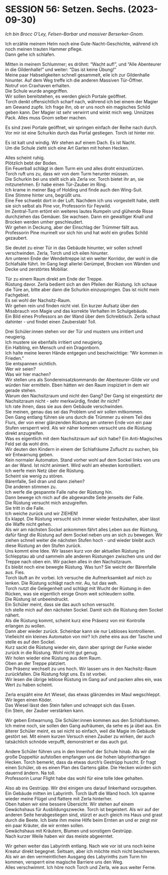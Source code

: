 # **SESSION 56: 	Setzen. Sechs. (2023-09-30)**

*Ich bin Brocc O’Ley, Felsen-Barbar und massiver Berserker-Gnom.* 

Ich erzähle meinem Helm noch eine Gute-Nacht-Geschichte, während ich noch meinen trauten Hammer pflege.  
Dann gehe ich schlafen.

Mitten in meinem Schlummer; es dröhnt: “Wacht auf\!”, und “Alle Abenteurer in die Gildenhalle\!” und weiter: “Das ist keine Übung\!”  
Meine paar Habseligkeiten schnell gesammelt, eile ich zur Gildenhalle hinunter. Auf dem Weg treffe ich die anderen Massiven Tür-Öffner.  
Notruf von Craxhaven erhalten.  
Die Schule wurde angegriffen.  
Wir sollen bereitstehen, es werden gleich Portale geöffnet.  
Torch denkt offensichtlich scharf nach, während ich bei einem der Magier am Gewand zupfe. Ich frage ihn, ob er uns noch ein magisches Schild geben kann. Der Magier ist sehr verwirrt und winkt mich weg. Unnützes Pack. Alles muss Gnom selber machen.

Es sind zwei Portale geöffnet, wir springen einfach der Reihe nach durch. Vor mir ist eine Schurkin durch das Portal gestiegen. Torch ist hinter mir.

Es ist kalt und windig. Wir stehen auf einem Dach. Es ist Nacht.  
Um die Schule zieht sich eine Art Garten mit hohen Hecken.

Alles scheint ruhig.  
Plötzlich bebt der Boden.  
Ein Feuerball schlägt in dem Turm ein und alles droht einzustürzen.  
Torch ruft uns zu, dass wir von dem Turm herunter müssen.  
Die Schurkin bei uns stellt sich als Zerla vor. Torch bietet ihr an, sie mitzunehmen. Er habe einen Tür-Zauber im Ring.  
Ich krame in meiner Bag of Holding und finde auch den Wing-Suit.   
Eine Stimme hinter uns, begrüßt uns.  
Eine Fee schwebt dort in der Luft. Nachdem ich uns vorgestellt habe, stellt sie sich selbst als Pine vor, Professorin für Feywild.  
Im Zentral-Turm ertönt ein weiteres lautes Rumpeln und glühende Risse durchziehen das Gemäuer. Sie wachsen. Dann ein gewaltiger Knall und Brocken werden umher geschleudert.  
Wir gehen in Deckung, aber der Einschlag der Trümmer fällt aus. Professorin Pine murmelt vor sich hin und hat wohl ein großes Schild gezaubert.

Sie deutet zu einer Tür in das Gebäude hinunter, wir sollen schnell verschwinden. Zerla, Torch und ich eilen hinunter.  
Am unteren Ende der Wendeltreppe ist ein weiter Korridor, der wohl in die Schlafsäle führt. Im Gang liegt allerlei Gerümpel, Brocken von Wänden und Decke und zerstörtes Mobiliar.

Tür zu einem Raum direkt am Ende der Treppe.  
Rüstung davor. Zerla bedient sich an den Pfeilen der Rüstung. Ich schaue die Türe an, bitte aber dann die Schurkin einzuspringen. Das ist nicht mein Fachgebiet.  
Es sei wohl der Nachsitz-Raum.  
Wir gehen rein und finden nicht viel. Ein kurzer Aufsatz über den Missbrauch von Magie und das korrekte Verhalten im Schulgebäude.  
Ein Bild eines Professors an der Wand über dem Schreibtisch. Zerla schaut dahinter \- und findet einen Zauberstab\! Toll.

Drei Schüler:innen stehen vor der Tür und mustern uns irritiert und neugierig.  
Ich mustere sie ebenfalls irritiert und neugierig.  
Ein Halbling, ein Mensch und ein Dragonborn.  
Ich halte meine leeren Hände entgegen und beschwichtige: “Wir kommen in Frieden.”  
Sie entspannen sichtlich.  
Wer wir seien?  
Was wir hier machen?  
Wir stellen uns als Sondereinsatzkommando der Abenteurer-Gilde vor und würden hier ermitteln. Eben hätten wir den Raum inspiziert in dem wir gerade stehen.  
Warum den Nachsitzraum und nicht den Gang? Der Gang ist eingestürtz der Nachsitzraum nicht \- sehr merkwürdig, findet ihr nicht?  
Ich rate ihnen, dass sie aus dem Gebäude verschwinden.  
Sie meinen, genau das sei das Problem und wir sollen mitkommen.  
Den Gang entlang führen sie uns durch die Trümmer zu einem Teil des Flurs, der von einer glänzenden Rüstung am unteren Ende von ein paar Stufen versperrt wird. Als wir näher kommen versucht uns die Rüstung direkt anzugreifen.  
Was es eigentlich mit dem Nachsitzraum auf sich habe? Ein Anti-Magisches Feld sei da wohl drin.  
Wir deuten den Kindern in einem der Schlafräume Zuflucht zu suchen, bis wir Entwarnung geben.  
Kein normaler Automaton. Stand vorher wohl auf dem Sockel links von uns an der Wand. Ist nicht animiert. Wird wohl am ehesten kontrolliert.  
Ich werfe mein Netz über die Rüstung.  
Scheint sie wenig zu stören.  
Bärenfalle, Seil dran und dann ziehen?  
Die anderen stimmen zu.  
Ich werfe die gespannte Falle nahe der Rüstung hin.  
Dann bewege ich mich auf die abgewandte Seite jenseits der Falle.  
Die Rüstung versucht mich anzugreifen.  
Sie tritt in die Falle.  
Ich weiche zurück und wir ZIEHEN\!  
Es klappt. Die Rüstung versucht sich immer wieder festzuhalten, aber lässt die Waffe nicht gehen.  
Als wir am nächsten Sockel ankommen fährt alles Leben aus der Rüstung, dafür fängt die Rüstung auf dem Sockel neben uns an sich zu bewegen. Wir ziehen schnell weiter die nächsten Stufen hoch \- und wieder bleibt auch diese Rüstung an den Stufen zurück.  
Uns kommt eine Idee. Wir lassen kurz von der aktuellen Rüstung im Schlepptau ab und sammeln alle anderen Rüstungen zwischen uns und der Treppe nach oben ein. Wir packen alles in den Nachsitzraum.  
Es bleibt noch eine bewegte Rüstung. Was tun? Sie weicht der Bärenfalle aus. Fies.  
Torch läuft an ihr vorbei. Ich versuche die Aufmerksamkeit auf mich zu lenken. Die Rüstung schlägt nach mir. Au, tut das weh.  
Torch nutzt die Gelegenheit und schlägt mit Wucht der Rüstung in den Rücken, was sie eigentlich einige Gnom weit schleudern sollte.  
Die Rüstung ist unbeeindruckt.  
Ein Schüler meint, dass sie das auch schon versucht.  
Ich stelle mich auf den nächsten Sockel. Damit sich die Rüstung dem Sockel nähert.  
Als die Rüstung kommt, scheint kurz eine Präsenz von mir Kontrolle erlangen zu wollen.  
Dann aber wieder zurück. Scheinbar kann sie nur Lebloses kontrollieren.  
Vielleicht ein kleines Automaton von mir? Ich ziehe eins aus der Tasche und stelle es auf den Sockel.  
Kurz sackt die Rüstung wieder ein, dann aber springt der Funke wieder zurück in die Rüstung. Wohl nicht gut genug.  
Wir holen wieder eine Rüstung aus dem Raum.   
Oben an der Treppe platziert.  
Die Präsenz wechselt zu uns hoch. Wir lassen uns in den Nachsitz-Raum zurückfallen. Die Rüstung folgt uns. Es ist vorbei.  
Wir lesen die übrige leblose Rüstung im Gang auf und packen alles ein, was Wert zu haben scheint.

Zerla erspäht eine Art Wiesel, das etwas glänzendes im Maul wegschleppt.  
Wir legen einen Köder.  
Das Wiesel lässt den Stein fallen und schnappt sich das Essen.  
Ein Stein, der Zauber verstärken kann.

Wir geben Entwarnung. Die Schüler:innen kommen aus den Schlafräumen.  
Ich meine noch, sie sollen den Gang aufräumen, da sehe es ja übel aus. Ein älterer Schüler meint, es sei nicht so einfach, weil die Magie im Gebäude gestört sei. Mit einem kurzen Versuch einen Zauber zu wirken, der auch tatsächlich schnöde verpufft, demonstriert er das auch gut.

Andere Schüler führen uns in den Innenhof der Schule hinab. Als wir die große Doppeltür aufstoßen empfangen uns die hohen labyrinthartigen Hecken. Torch bemerkt, dass da etwas durch’s Gestrüpp huscht. Er fragt einen Schüler, ob es einen Plan des Gartens gäbe. Die Hecken würden sich dauernd ändern. Na toll.  
Professorin Lunar Flight habe das wohl für eine tolle Idee gehalten.

Also ab ins Gestrüpp. Wir drei einigen uns darauf linkerhand vorzugehen.  
Ein Gebäude mitten im Labyrinth. Torch läuft die Wand hoch. Ich spanne wieder meine Flügel und flattere mit Zerla hinterher.  
Oben haben wir eine bessere Übersicht. Wir stehen auf einem Gewächshaus für Ausbildungszwecke. Torch ist begeistert. Als wir auf der anderen Seite herabgestiegen sind, stürzt er auch gleich ins Haus und grast durch die Beete. Ich biete ihm meine Hilfe beim Ernten an und er zeigt mir ein paar Kräuter, die wir ernten sollen.  
Gewächshaus mit Kräutern, Blumen und sonstigem Gestrüpp.  
Nach kurzer Weile haben wir das meiste abgeerntet.

Wir gehen weiter das Labyrinth entlang. Nach wie vor ist uns noch keine Kreatur direkt begegnet. Seltsam, aber ich möchte mich nicht beschweren.  
Als wir an den vermeintlichen Ausgang des Labyrinths zum Turm hin kommen, versperrt eine magische Barriere uns den Weg.  
Alles verschwimmt. Ich höre noch Torch und Zerla, wie aus weiter Ferne.